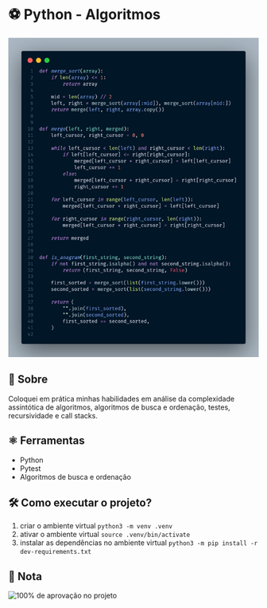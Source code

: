 # ⚽ Python - Algoritmos

![Project](./project.png)

## 📘 Sobre

Coloquei em prática minhas habilidades em análise da complexidade assintótica de algoritmos, algoritmos de busca e ordenação, testes, recursividade e call stacks.

## ⚛️ Ferramentas

- Python
- Pytest
- Algoritmos de busca e ordenação

## 🛠️ Como executar o projeto?

1. criar o ambiente virtual
```python3 -m venv .venv```
2. ativar o ambiente virtual
```source .venv/bin/activate```
3. instalar as dependências no ambiente virtual
```python3 -m pip install -r dev-requirements.txt```

## 📝 Nota

![100% de aprovação no projeto](./grade.png)
